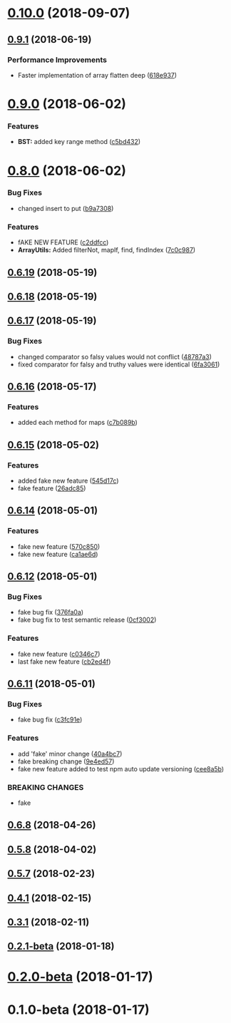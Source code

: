 <a name="0.10.0"></a>
# [0.10.0](https://github.com/EddieCornelious/js_data-collections/compare/v0.9.1...v0.10.0) (2018-09-07)



<a name="0.9.1"></a>
## [0.9.1](https://github.com/EddieCornelious/js_data-collections/compare/v0.9.0...v0.9.1) (2018-06-19)


### Performance Improvements

* Faster implementation of array flatten deep ([618e937](https://github.com/EddieCornelious/js_data-collections/commit/618e937))



<a name="0.9.0"></a>
# [0.9.0](https://github.com/EddieCornelious/js_data-collections/compare/v0.8.0...v0.9.0) (2018-06-02)


### Features

* **BST:** added key range method ([c5bd432](https://github.com/EddieCornelious/js_data-collections/commit/c5bd432))



<a name="0.8.0"></a>
# [0.8.0](https://github.com/EddieCornelious/js_data-collections/compare/v0.6.19...v0.8.0) (2018-06-02)


### Bug Fixes

* changed insert to put ([b9a7308](https://github.com/EddieCornelious/js_data-collections/commit/b9a7308))


### Features

* fAKE NEW FEATURE ([c2ddfcc](https://github.com/EddieCornelious/js_data-collections/commit/c2ddfcc))
* **ArrayUtils:** Added filterNot, mapIf, find, findIndex ([7c0c987](https://github.com/EddieCornelious/js_data-collections/commit/7c0c987))



<a name="0.6.19"></a>
## [0.6.19](https://github.com/EddieCornelious/js_data-collections/compare/v0.6.18...v0.6.19) (2018-05-19)



<a name="0.6.18"></a>
## [0.6.18](https://github.com/EddieCornelious/js_data-collections/compare/v0.6.17...v0.6.18) (2018-05-19)



<a name="0.6.17"></a>
## [0.6.17](https://github.com/EddieCornelious/js_data-collections/compare/v0.6.16...v0.6.17) (2018-05-19)


### Bug Fixes

* changed comparator so falsy values would not conflict ([48787a3](https://github.com/EddieCornelious/js_data-collections/commit/48787a3))
* fixed comparator for falsy and truthy values were identical ([6fa3061](https://github.com/EddieCornelious/js_data-collections/commit/6fa3061))



<a name="0.6.16"></a>
## [0.6.16](https://github.com/EddieCornelious/js_data-collections/compare/v0.6.15...v0.6.16) (2018-05-17)


### Features

* added each method for maps ([c7b089b](https://github.com/EddieCornelious/js_data-collections/commit/c7b089b))



<a name="0.6.15"></a>
## [0.6.15](https://github.com/EddieCornelious/js_data-collections/compare/v0.6.14...v0.6.15) (2018-05-02)


### Features

* added fake new feature ([545d17c](https://github.com/EddieCornelious/js_data-collections/commit/545d17c))
* fake feature ([26adc85](https://github.com/EddieCornelious/js_data-collections/commit/26adc85))



<a name="0.6.14"></a>
## [0.6.14](https://github.com/EddieCornelious/js_data-collections/compare/v0.6.13...v0.6.14) (2018-05-01)


### Features

* fake new feature ([570c850](https://github.com/EddieCornelious/js_data-collections/commit/570c850))
* fake new feature ([ca1ae6d](https://github.com/EddieCornelious/js_data-collections/commit/ca1ae6d))



<a name="0.6.12"></a>
## [0.6.12](https://github.com/EddieCornelious/js_data-collections/compare/v0.6.11...v0.6.12) (2018-05-01)


### Bug Fixes

* fake bug fix ([376fa0a](https://github.com/EddieCornelious/js_data-collections/commit/376fa0a))
* fake bug fix to test semantic release ([0cf3002](https://github.com/EddieCornelious/js_data-collections/commit/0cf3002))


### Features

* fake new feature ([c0346c7](https://github.com/EddieCornelious/js_data-collections/commit/c0346c7))
* last fake new feature ([cb2ed4f](https://github.com/EddieCornelious/js_data-collections/commit/cb2ed4f))



<a name="0.6.11"></a>
## [0.6.11](https://github.com/EddieCornelious/js_data-collections/compare/v0.6.8...v0.6.11) (2018-05-01)


### Bug Fixes

* fake bug fix ([c3fc91e](https://github.com/EddieCornelious/js_data-collections/commit/c3fc91e))


### Features

* add 'fake' minor change ([40a4bc7](https://github.com/EddieCornelious/js_data-collections/commit/40a4bc7))
* fake breaking change ([9e4ed57](https://github.com/EddieCornelious/js_data-collections/commit/9e4ed57))
* fake new feature added to test npm auto update versioning ([cee8a5b](https://github.com/EddieCornelious/js_data-collections/commit/cee8a5b))


### BREAKING CHANGES

* fake



<a name="0.6.8"></a>
## [0.6.8](https://github.com/EddieCornelious/js_data-collections/compare/0.5.8...v0.6.8) (2018-04-26)



<a name="0.5.8"></a>
## [0.5.8](https://github.com/EddieCornelious/js_data-collections/compare/0.5.7...0.5.8) (2018-04-02)



<a name="0.5.7"></a>
## [0.5.7](https://github.com/EddieCornelious/js_data-collections/compare/v0.4.1...0.5.7) (2018-02-23)



<a name="0.4.1"></a>
## [0.4.1](https://github.com/EddieCornelious/js_data-collections/compare/v0.3.1...v0.4.1) (2018-02-15)



<a name="0.3.1"></a>
## [0.3.1](https://github.com/EddieCornelious/js_data-collections/compare/v0.2.1-beta...v0.3.1) (2018-02-11)



<a name="0.2.1-beta"></a>
## [0.2.1-beta](https://github.com/EddieCornelious/js_data-collections/compare/v0.2.0-beta...v0.2.1-beta) (2018-01-18)



<a name="0.2.0-beta"></a>
# [0.2.0-beta](https://github.com/EddieCornelious/js_data-collections/compare/v0.1.0-beta...v0.2.0-beta) (2018-01-17)



<a name="0.1.0-beta"></a>
# 0.1.0-beta (2018-01-17)



